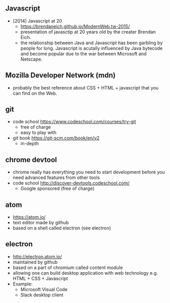 ## Javascript 
  - [2014] Javascript at 20 
      + https://brendaneich.github.io/ModernWeb.tw-2015/
      + presentation of javasctip at 20 years old by the creater Brendan Eich.
      + the relationship between Java and Javascript has been garbling by people for long.
        Javascript is acutally influenced by Java bytecode and 
        become popular due to the war between Microsoft and Netscape. 

## Mozilla Developer Network (mdn)
  - probably the best reference about CSS + HTML + javascript that you can find on the Web.


## git 
  - code school https://www.codeschool.com/courses/try-git
      + free of charge
      + easy to play with
  - git book https://git-scm.com/book/en/v2
      + in-depth 
      
## chrome devtool
  - chrome really has everything you need to start development 
    before you need advanced features from other tools 
  - code school http://discover-devtools.codeschool.com/
      + Google sponsored (free of charge)

## atom 
  - https://atom.io/
  - text editor made by github
  - based on a shell called electron (see electron)


## electron
  - http://electron.atom.io/
  - maintained by github
  - based on a part of chromium called content module
  - allowing one can build desktop application with 
    web technology e.g. HTML + CSS + Javascript
  - Example:
      + Microsoft Visual Code
      + Slack desktop client
